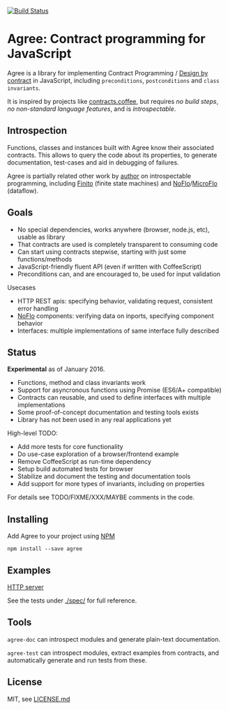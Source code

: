 [![Build Status](https://travis-ci.org/jonnor/agree.svg?branch=master)](https://travis-ci.org/jonnor/agree)
# Agree: Contract programming for JavaScript

Agree is a library for implementing Contract Programming / 
[Design by contract](http://en.wikipedia.org/wiki/Design_by_contract) in JavaScript,
including `preconditions`, `postconditions` and `class invariants`.

It is inspired by projects like [contracts.coffee](http://disnetdev.com/contracts.coffee),
but requires *no build steps*, *no non-standard language features*, and is *introspectable*.

## Introspection

Functions, classes and instances built with Agree know their associated contracts.
This allows to query the code about its properties, to generate documentation,
test-cases and aid in debugging of failures.

Agree is partially related other work by [author](http://jonnor.com) on introspectable programming,
including [Finito](http://finitosm.org) (finite state machines)
and [NoFlo](http://noflojs.org)/[MicroFlo](http://microflo.org) (dataflow).

## Goals

- No special dependencies, works anywhere (browser, node.js, etc), usable as library
- That contracts are used is completely transparent to consuming code
- Can start using contracts stepwise, starting with just some functions/methods
- JavaScript-friendly fluent API (even if written with CoffeeScript)
- Preconditions can, and are encouraged to, be used for input validation

Usecases

- HTTP REST apis: specifying behavior, validating request, consistent error handling
- [NoFlo](http://noflojs.org) components: verifying data on inports, specifying component behavior
- Interfaces: multiple implementations of same interface fully described

## Status

**Experimental** as of January 2016.

* Functions, method and class invariants work
* Support for asyncronous functions using Promise (ES6/A+ compatible)
* Contracts can reusable, and used to define interfaces with multiple implementations
* Some proof-of-concept documentation and testing tools exists
* Library has not been used in any real applications yet

High-level TODO:

* Add more tests for core functionality
* Do use-case exploration of a browser/frontend example
* Remove CoffeeScript as run-time dependency
* Setup build automated tests for browser
* Stabilize and document the testing and documentation tools
* Add support for more types of invariants, including on properties

For details see TODO/FIXME/XXX/MAYBE comments in the code.

## Installing

Add Agree to your project using [NPM](http://npmjs.org)

    npm install --save agree

## Examples

[HTTP server](./examples/httpserver.coffee)

See the tests under [./spec/](./spec) for full reference.

## Tools

`agree-doc` can introspect modules and generate plain-text documentation.

`agree-test` can introspect modules, extract examples from contracts,
and automatically generate and run tests from these.

## License

MIT, see [LICENSE.md](./LICENSE.md)

